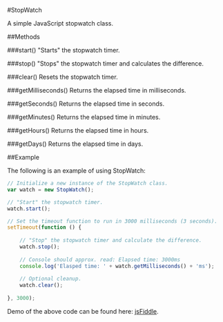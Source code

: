#StopWatch

A simple JavaScript stopwatch class.

##Methods

###start()
"Starts" the stopwatch timer.


###stop()
"Stops" the stopwatch timer and calculates the difference.


###clear()
Resets the stopwatch timer.


###getMilliseconds()
Returns the elapsed time in milliseconds.


###getSeconds()
Returns the elapsed time in seconds.


###getMinutes()
Returns the elapsed time in minutes.


###getHours()
Returns the elapsed time in hours.


###getDays()
Returns the elapsed time in days.


##Example

The following is an example of using StopWatch:

```javascript
// Initialize a new instance of the StopWatch class.
var watch = new StopWatch();

// "Start" the stopwatch timer.
watch.start();

// Set the timeout function to run in 3000 milliseconds (3 seconds).
setTimeout(function () {
    
    // "Stop" the stopwatch timer and calculate the difference.
    watch.stop();
    
    // Console should approx. read: Elapsed time: 3000ms
    console.log('Elasped time: ' + watch.getMilliseconds() + 'ms');
    
    // Optional cleanup.
    watch.clear();
    
}, 3000);
```

Demo of the above code can be found here: [jsFiddle](http://jsfiddle.net/decoy31/qNaV3/).
